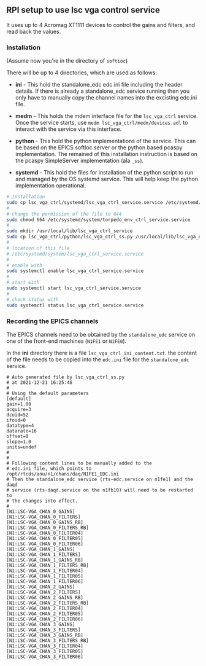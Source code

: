 ## RPI setup to use lsc vga control service

It uses up to 4 Acromag XT1111 devices to control the gains and filters, and read back the values.

### Installation

(Assume now you're in the directory of `softioc`)

There will be up to 4 directories, which are used as follows:

- **ini** -
  This hold the standalone_edc edc.ini file including the header details. If there is already a standalone_edc service running then you only have to manually copy the channel names into the excisting edc.ini file.

- **medm** -
  This holds the mdem interface file for the `lsc_vga_ctrl` service. Once the service starts, use `medm lsc_vga_ctrl/medm/devices.adl` to interact with the service via this interface.

- **python** -
  This hold the python implementations of the service. This can be based on the EPICS softIoc server or the python based pcaspy implementation. The remained of this installation instruction is based on the pcaspy SimpleServer implementation (ala `_ss`).

- **systemd** -
  This hold the files for installation of the python script to run and managed by the OS systemd service. This will help keep the python implementation operational.

```bash
# Installation
sudo cp lsc_vga_ctrl/systemd/lsc_vga_ctrl_service.service /etc/systemd/system/
#
# change the permission of the file to 644
sudo chmod 664 /etc/systemd/system/torpedo_env_ctrl_service.service
#
sudo mkdir /usr/local/lib/lsc_vga_ctrl_service
sudo cp lsc_vga_ctrl/python/lsc_vga_ctrl_ss.py /usr/local/lib/lsc_vga_ctrl_service/lsc_vga_ctrl_ss.py
#
# location of this file
# /etc/systemd/system/lsc_vga_ctrl_service.service
#
# enable with
sudo systemctl enable lsc_vga_ctrl_service.service
#
# start with
sudo systemctl start lsc_vga_ctrl_service.service
#
# check status with
sudo systemctl status lsc_vga_ctrl_service.service
```

### Recording the EPICS channels

The EPICS channels need to be obtained by the `standalone_edc` service on one of the front-end machines (`N1FE1` or `N1FE0`).

In the **ini** directory there is a file `lsc_vga_ctrl_ini_content.txt`. the content of the file needs to be copied into the `edc.ini` file for the `standalone_edc` service.

```
# Auto generated file by lsc_vga_ctrl_ss.py
# at 2021-12-21 16:25:46
#
# Using the default parameters
[default]
gain=1.00
acquire=3
dcuid=52
ifoid=0
datatype=4
datarate=16
offset=0
slope=1.0
units=undef
#
#
# Following content lines to be manually added to the
# edc.ini file, which points to /opt/rtcds/anu/n1/chans/daq/N1FE1_EDC.ini
# Then the standalone_edc service (rts-edc.service on n1fe1) and the daqd
# service (rts-daqd.service on the n1fb10) will need to be restarted to
# the changes into effect.
#
[N1:LSC-VGA_CHAN_0_GAINS]
[N1:LSC-VGA_CHAN_0_FILTERS]
[N1:LSC-VGA_CHAN_0_GAINS_RB]
[N1:LSC-VGA_CHAN_0_FILTERS_RB]
[N1:LSC-VGA_CHAN_0_FILTER04]
[N1:LSC-VGA_CHAN_0_FILTER05]
[N1:LSC-VGA_CHAN_0_FILTER06]
[N1:LSC-VGA_CHAN_1_GAINS]
[N1:LSC-VGA_CHAN_1_FILTERS]
[N1:LSC-VGA_CHAN_1_GAINS_RB]
[N1:LSC-VGA_CHAN_1_FILTERS_RB]
[N1:LSC-VGA_CHAN_1_FILTER04]
[N1:LSC-VGA_CHAN_1_FILTER05]
[N1:LSC-VGA_CHAN_1_FILTER06]
[N1:LSC-VGA_CHAN_2_GAINS]
[N1:LSC-VGA_CHAN_2_FILTERS]
[N1:LSC-VGA_CHAN_2_GAINS_RB]
[N1:LSC-VGA_CHAN_2_FILTERS_RB]
[N1:LSC-VGA_CHAN_2_FILTER04]
[N1:LSC-VGA_CHAN_2_FILTER05]
[N1:LSC-VGA_CHAN_2_FILTER06]
[N1:LSC-VGA_CHAN_3_GAINS]
[N1:LSC-VGA_CHAN_3_FILTERS]
[N1:LSC-VGA_CHAN_3_GAINS_RB]
[N1:LSC-VGA_CHAN_3_FILTERS_RB]
[N1:LSC-VGA_CHAN_3_FILTER04]
[N1:LSC-VGA_CHAN_3_FILTER05]
[N1:LSC-VGA_CHAN_3_FILTER06]
```
